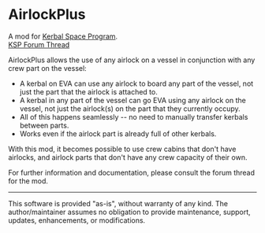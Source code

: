 AirlockPlus
===========

A mod for [Kerbal Space Program](http://kerbalspaceprogram.com).  
[KSP Forum Thread](http://forum.kerbalspaceprogram.com/index.php?showtopic=160268)

AirlockPlus allows the use of any airlock on a vessel in conjunction with any crew part on the vessel:
- A kerbal on EVA can use any airlock to board any part of the vessel, not just the part that the airlock is attached to.
- A kerbal in any part of the vessel can go EVA using any airlock on the vessel, not just the airlock(s) on the part that they currently occupy.
- All of this happens seamlessly -- no need to manually transfer kerbals between parts.
- Works even if the airlock part is already full of other kerbals. 

With this mod, it becomes possible to use crew cabins that don't have airlocks, and airlock parts that don't have any crew capacity of their own. 

For further information and documentation, please consult the forum thread for the mod.

---

This software is provided "as-is", without warranty of any kind. The author/maintainer assumes no obligation to provide maintenance, support, updates, enhancements, or modifications.
